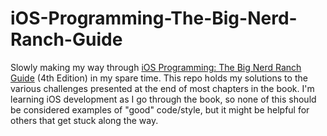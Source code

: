 iOS-Programming-The-Big-Nerd-Ranch-Guide
========================================

Slowly making my way through [iOS Programming: The Big Nerd Ranch Guide](https://www.bignerdranch.com/book/ios_programming_the_big_nerd_ranch_guide) (4th Edition) in my spare time. This repo holds my solutions to the various challenges presented at the end of most chapters in the book. I'm learning iOS development as I go through the book, so none of this should be considered examples of "good" code/style, but it might be helpful for others that get stuck along the way.
